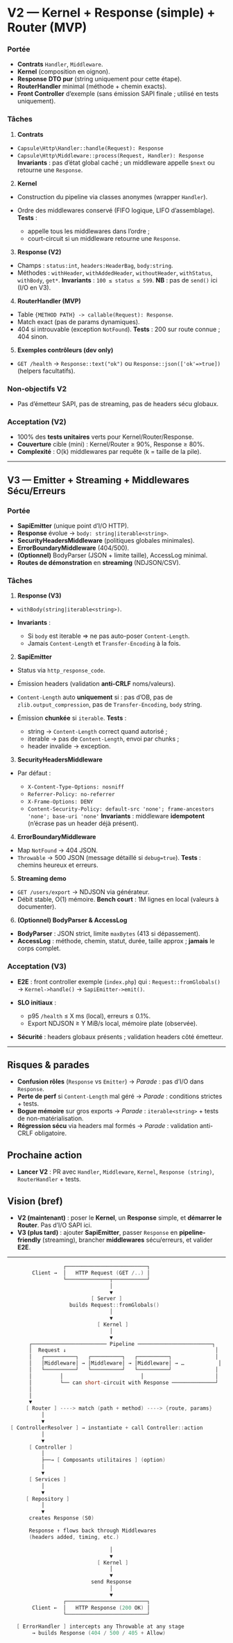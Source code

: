 # V2 — Kernel + Response (simple) + Router (MVP)

### Portée

* **Contrats** `Handler`, `Middleware`.
* **Kernel** (composition en oignon).
* **Response** **DTO pur** (string uniquement pour cette étape).
* **RouterHandler** minimal (méthode + chemin exacts).
* **Front Controller** d’exemple (sans émission SAPI finale ; utilisé en tests uniquement).

### Tâches

1. **Contrats**

* `Capsule\Http\Handler::handle(Request): Response`
* `Capsule\Http\Middleware::process(Request, Handler): Response`
  **Invariants** : pas d’état global caché ; un middleware appelle `$next` ou retourne une `Response`.

2. **Kernel**

* Construction du pipeline via classes anonymes (wrapper `Handler`).
* Ordre des middlewares conservé (FIFO logique, LIFO d’assemblage).
  **Tests** :

  * appelle tous les middlewares dans l’ordre ;
  * court-circuit si un middleware retourne une `Response`.

3. **Response (V2)**

* Champs : `status:int`, `headers:HeaderBag`, `body:string`.
* Méthodes : `withHeader`, `withAddedHeader`, `withoutHeader`, `withStatus`, `withBody`, `get*`.
  **Invariants** : `100 ≤ status ≤ 599`.
  **NB** : pas de `send()` ici (I/O en V3).

4. **RouterHandler (MVP)**

* Table `{METHOD PATH} -> callable(Request): Response`.
* Match exact (pas de params dynamiques).
* 404 si introuvable (exception `NotFound`).
  **Tests** : 200 sur route connue ; 404 sinon.

5. **Exemples contrôleurs (dev only)**

* `GET /health` → `Response::text("ok")` ou `Response::json(['ok'=>true])` (helpers facultatifs).

### Non-objectifs V2

* Pas d’émetteur SAPI, pas de streaming, pas de headers sécu globaux.

### Acceptation (V2)

* 100% des **tests unitaires** verts pour Kernel/Router/Response.
* **Couverture** cible (mini) : Kernel/Router ≥ 90%, Response ≥ 80%.
* **Complexité** : O(k) middlewares par requête (k = taille de la pile).

---

## V3 — Emitter + Streaming + Middlewares Sécu/Erreurs

### Portée

* **SapiEmitter** (unique point d’I/O HTTP).
* **Response** évolue → `body: string|iterable<string>`.
* **SecurityHeadersMiddleware** (politiques globales minimales).
* **ErrorBoundaryMiddleware** (404/500).
* **(Optionnel)** BodyParser (JSON + limite taille), AccessLog minimal.
* **Routes de démonstration** en **streaming** (NDJSON/CSV).

### Tâches

1. **Response (V3)**

* `withBody(string|iterable<string>)`.
* **Invariants** :

  * Si `body` est iterable ⇒ ne pas auto-poser `Content-Length`.
  * Jamais `Content-Length` et `Transfer-Encoding` à la fois.

2. **SapiEmitter**

* Status via `http_response_code`.
* Émission headers (validation **anti-CRLF** noms/valeurs).
* `Content-Length` auto **uniquement** si : pas d’OB, pas de `zlib.output_compression`, pas de `Transfer-Encoding`, `body` string.
* Émission **chunkée** si `iterable`.
  **Tests** :

  * string → `Content-Length` correct quand autorisé ;
  * iterable → pas de `Content-Length`, envoi par chunks ;
  * header invalide → exception.

3. **SecurityHeadersMiddleware**

* Par défaut :

  * `X-Content-Type-Options: nosniff`
  * `Referrer-Policy: no-referrer`
  * `X-Frame-Options: DENY`
  * `Content-Security-Policy: default-src 'none'; frame-ancestors 'none'; base-uri 'none'`
    **Invariants** : middleware **idempotent** (n’écrase pas un header déjà présent).

4. **ErrorBoundaryMiddleware**

* Map `NotFound` → 404 JSON.
* `Throwable` → 500 JSON (message détaillé si `debug=true`).
  **Tests** : chemins heureux et erreurs.

5. **Streaming demo**

* `GET /users/export` → NDJSON via générateur.
* Débit stable, O(1) mémoire.
  **Bench court** : 1M lignes en local (valeurs à documenter).

6. **(Optionnel) BodyParser & AccessLog**

* **BodyParser** : JSON strict, limite `maxBytes` (413 si dépassement).
* **AccessLog** : méthode, chemin, statut, durée, taille approx ; **jamais** le corps complet.

### Acceptation (V3)

* **E2E** : front controller exemple (`index.php`) qui : `Request::fromGlobals()` → `Kernel->handle()` → `SapiEmitter->emit()`.
* **SLO initiaux** :

  * p95 `/health` ≤ X ms (local), erreurs ≤ 0.1%.
  * Export NDJSON ≥ Y MiB/s local, mémoire plate (observée).
* **Sécurité** : headers globaux présents ; validation headers côté émetteur.

---

## Risques & parades

* **Confusion rôles** (`Response` vs `Emitter`) → *Parade* : pas d’I/O dans `Response`.
* **Perte de perf** si `Content-Length` mal géré → *Parade* : conditions strictes + tests.
* **Bogue mémoire** sur gros exports → *Parade* : `iterable<string>` + tests de non-matérialisation.
* **Régression sécu** via headers mal formés → *Parade* : validation anti-CRLF obligatoire.


## Prochaine action

* **Lancer V2** : PR avec `Handler`, `Middleware`, `Kernel`, `Response (string)`, `RouterHandler` + tests.

## Vision (bref)

* **V2 (maintenant)** : poser le **Kernel**, un **Response** simple, et **démarrer le Router**. Pas d’I/O SAPI ici.
* **V3 (plus tard)** : ajouter **SapiEmitter**, passer `Response` en **pipeline-friendly** (streaming), brancher **middlewares** sécu/erreurs, et valider **E2E**.

---

```c
                  ┌──────────────────────────┐
        Client →  │   HTTP Request (GET /..) │
                  └──────────────┬───────────┘
                                 │
                                 ▼
                           [ Server ]
                    builds Request::fromGlobals()
                                 │
                                 ▼
                             [ Kernel ]
                                 │
                                 ▼
       ┌──────────────────────── Pipeline ────────────────────────┐
       │  Request ↓                                                │
       │   ┌──────────┐   ┌──────────┐   ┌──────────┐              │
       │   │Middleware│ → │Middleware│ → │Middleware│ → …           │
       │   └──────────┘   └──────────┘   └──────────┘              │
       │         │                         │                       │
       │         └── can short-circuit with Response ──────────────┘
       │
       │
       ▼
      [ Router ] ----> match (path + method) ----> {route, params}
           │
           ▼
 [ ControllerResolver ] → instantiate + call Controller::action
           │
           ▼
       [ Controller ]
           │
           ├──→ [ Composants utilitaires ] (option)
           │
           ▼
       [ Services ]
           │
           ▼
      [ Repository ]
           │
           ▼
       creates Response (S0)

       Response ↑ flows back through Middlewares
       (headers added, timing, etc.)

                                 │
                                 ▼
                             [ Kernel ]
                                 │
                                 ▼
                           send Response
                                 │
                                 ▼
                  ┌──────────────────────────┐
        Client ←  │   HTTP Response (200 OK) │
                  └──────────────────────────┘

   [ ErrorHandler ] intercepts any Throwable at any stage
        → builds Response (404 / 500 / 405 + Allow)
``` 
